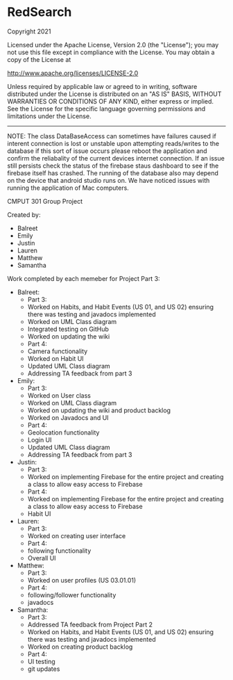 # RedSearch

Copyright 2021
 
Licensed under the Apache License, Version 2.0 (the "License");
you may not use this file except in compliance with the License.
You may obtain a copy of the License at
 
http://www.apache.org/licenses/LICENSE-2.0
 
Unless required by applicable law or agreed to in writing, software distributed under the License is distributed on an "AS IS" BASIS,
WITHOUT WARRANTIES OR CONDITIONS OF ANY KIND, either express or implied. See the License for the specific language governing permissions and limitations under the License.

-------------

NOTE: The class DataBaseAccess can sometimes have failures caused if interent connection is lost or unstable upon attempting reads/writes to the database if this sort of issue occurs please reboot the application and confirm the reliabality of the current devices internet connection. If an issue still persists check the status of the firebase staus dashboard to see if the firebase itself has crashed. The running of the database also may depend on the device that android studio runs on. We have noticed issues with running the application of Mac computers. 

CMPUT 301 Group Project

Created by:
* Balreet
* Emily
* Justin
* Lauren
* Matthew
* Samantha

Work completed by each memeber for Project Part 3:
* Balreet: 
  * Part 3: 
   * Worked on Habits, and Habit Events (US 01, and US 02) ensuring there was testing and javadocs implemented
   * Worked on UML Class diagram
   * Integrated testing on GitHub
   * Worked on updating the wiki
  * Part 4: 
   * Camera functionality
   * Worked on Habit UI
   * Updated UML Class diagram
   * Addressing TA feedback from part 3
* Emily:
  * Part 3:
   * Worked on User class
   * Worked on UML Class diagram
   * Worked on updating the wiki and product backlog
   * Worked on Javadocs and UI
  * Part 4: 
   * Geolocation functionality
   * Login UI
   * Updated UML Class diagram 
   * Addressing TA feedback from part 3
* Justin:
  * Part 3: 
   * Worked on implementing Firebase for the entire project and creating a class to allow easy access to Firebase
  * Part 4: 
   * Worked on implementing Firebase for the entire project and creating a class to allow easy access to Firebase
   * Habit UI
* Lauren:
  * Part 3:
   * Worked on creating user interface
  * Part 4: 
   * following functionality
   * Overall UI
* Matthew:
  * Part 3:
   * Worked on user profiles (US 03.01.01)
  * Part 4: 
   * following/follower functionality
   * javadocs
* Samantha:
  * Part 3:
   * Addressed TA feedback from Project Part 2
   * Worked on Habits, and Habit Events (US 01, and US 02) ensuring there was testing and javadocs implemented
   * Worked on creating product backlog
  * Part 4: 
   * UI testing
   * git updates
